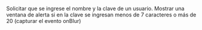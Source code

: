 Solicitar que se ingrese el nombre y la clave de un usuario. Mostrar una ventana de alerta si en la clave se ingresan menos de 7 caracteres o más de 20 (capturar el evento onBlur)